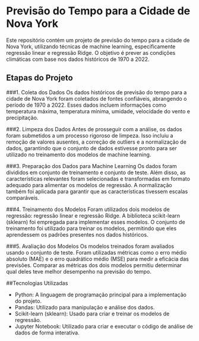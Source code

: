 # Previsão do Tempo para a Cidade de Nova York
Este repositório contém um projeto de previsão do tempo para a cidade de Nova York, utilizando técnicas de machine learning, especificamente regressão linear e regressão Ridge. O objetivo é prever as condições climáticas com base nos dados históricos de 1970 a 2022.

## Etapas do Projeto
###1. Coleta dos Dados
Os dados históricos de previsão do tempo para a cidade de Nova York foram coletados de fontes confiáveis, abrangendo o período de 1970 a 2022. Esses dados incluem informações como temperatura máxima, temperatura mínima, umidade, velocidade do vento e precipitação.

###2. Limpeza dos Dados
Antes de prosseguir com a análise, os dados foram submetidos a um processo rigoroso de limpeza. Isso incluiu a remoção de valores ausentes, a correção de outliers e a normalização de dados, garantindo que o conjunto de dados estivesse pronto para ser utilizado no treinamento dos modelos de machine learning.

###3. Preparação dos Dados para Machine Learning
Os dados foram divididos em conjunto de treinamento e conjunto de teste. Além disso, as características relevantes foram selecionadas e transformadas em formato adequado para alimentar os modelos de regressão. A normalização também foi aplicada para garantir que as características tivessem escalas comparáveis.

###4. Treinamento dos Modelos
Foram utilizados dois modelos de regressão: regressão linear e regressão Ridge. A biblioteca scikit-learn (sklearn) foi empregada para implementar esses modelos. O conjunto de treinamento foi utilizado para treinar os modelos, permitindo que eles aprendessem os padrões presentes nos dados históricos.

###5. Avaliação dos Modelos
Os modelos treinados foram avaliados usando o conjunto de teste. Foram utilizadas métricas como o erro médio absoluto (MAE) e o erro quadrático médio (MSE) para medir a eficácia das previsões. Comparar as métricas dos dois modelos permitiu determinar qual deles teve melhor desempenho na previsão do tempo.

##Tecnologias Utilizadas
- Python: A linguagem de programação principal para a implementação do projeto.
- Pandas: Utilizado para manipulação e análise dos dados.
- Scikit-learn (sklearn): Usado para criar e treinar os modelos de regressão.
- Jupyter Notebook: Utilizado para criar e executar o código de análise de dados de forma interativa.
